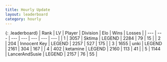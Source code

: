 ```yaml
---
title: Hourly Update
layout: leaderboard
category: hourly
---
```


{: .leaderboard}
| Rank | LV | Player | Division | Elo | Wins | Losses |
| --- | --- | --- | --- | --- | --- | --- |
| <span data-change="0">1</span> | 3057 | <span title="ID: 353063">Sktima</span> | LEGEND | <span data-change="0">2284</span> | <span data-change="0">79</span> | <span data-change="0">15</span> |
| <span data-change="0">2</span> | 204 | <span title="ID: 773025">Innocent Key</span> | LEGEND | <span data-change="-22">2257</span> | <span data-change="3">527</span> | <span data-change="2">175</span> |
| <span data-change="0">3</span> | 1655 | <span title="ID: 692745">unki</span> | LEGEND | <span data-change="0">2161</span> | <span data-change="0">304</span> | <span data-change="0">167</span> |
| <span data-change="0">4</span> | 402 | <span title="ID: 725085">ketamine</span> | LEGEND | <span data-change="0">2160</span> | <span data-change="0">113</span> | <span data-change="0">41</span> |
| <span data-change="6">5</span> | 1144 | <span title="ID: 510699">LancerAndSusie</span> | LEGEND | <span data-change="25">2157</span> | <span data-change="3">76</span> | <span data-change="0">55</span> |